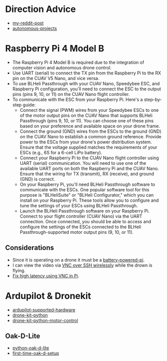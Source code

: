 # Direction Advice
* [my-reddit-post](https://www.reddit.com/r/diydrones/comments/16gkw2b/autonomous_raspberry_pi_to_fcesc_stack_control/?utm_source=share&utm_medium=web2x&context=3)
* [autonomous-projects](https://www.reddit.com/r/diydrones/comments/uwreq1/fpv_drone_using_raspberry_pi/)

# Raspberry Pi 4 Model B
* The Raspberry Pi 4 Model B is required due to the integration of computer vision and autonomous drone control.
* Use UART (serial) to connect the TX pin from the Raspberry Pi to the RX pin on the CUAV V5 Nano, and vice versa.
* To use BLHeli Passthrough with your CUAV Nano, Speedybee ESC, and Raspberry Pi configuration, you'll need to connect the ESC to the output pins (pins 9, 10, or 11) on the CUAV Nano flight controller.
* To communicate with the ESC from your Raspberry Pi. Here's a step-by-step guide:
  * Connect the signal (PWM) wires from your Speedybee ESCs to one of the motor output pins on the CUAV Nano that supports BLHeli Passthrough (pins 9, 10, or 11). You can choose one of these pins based on your preference and available space on your drone frame.
  * Connect the ground (GND) wires from the ESCs to the ground (GND) on the CUAV Nano to establish a common ground reference. Provide power to the ESCs from your drone's power distribution system. Ensure that the voltage supplied matches the requirements of your ESCs (e.g., 6S for a 6-cell LiPo battery).
  * Connect your Raspberry Pi to the CUAV Nano flight controller using UART (serial) communication. You will need to use one of the available UART ports on both the Raspberry Pi and the CUAV Nano. Ensure that the wiring for TX (transmit), RX (receive), and ground (GND) is correct.
  * On your Raspberry Pi, you'll need BLHeli Passthrough software to communicate with the ESCs. One popular software tool for this purpose is "BLHeliSuite" or "BLHeli Configurator," which you can install on your Raspberry Pi. These tools allow you to configure and tune the settings of your ESCs using BLHeli Passthrough.
  * Launch the BLHeli Passthrough software on your Raspberry Pi. Connect to your flight controller (CUAV Nano) via the UART connection. Once connected, you should be able to access and configure the settings of the ESCs connected to the BLHeli Passthrough-supported motor output pins (9, 10, or 11).

## Considerations
* Since it is operating on a drone it must be a [battery-powered-pi](https://www.circuitbasics.com/how-to-power-your-raspberry-pi-with-a-lithium-battery/).
* I can view the video via [VNC over SSH wirelessly](https://www.youtube.com/watch?v=5QBFDO5xoZI) while the drown is flying.
* [Fix high latency using VNC in Pi](https://www.reddit.com/r/RASPBERRY_PI_PROJECTS/comments/sixrr4/why_is_my_raspberry_pi_4_sooooo_slow_when_using/).

# Ardupilot & Dronekit
* [ardupilot-supported-hardware](https://ardupilot.org/copter/docs/common-autopilots.html)
* [drone-kit-python](https://github.com/MichaelThamm/autonomous-drone/blob/main/sub-systems/control-system/autonomous-control/dronekit.py)
* [drone-kit-python-motor-control](https://github.com/MichaelThamm/autonomous-drone/blob/main/sub-systems/control-system/autonomous-control/overridemotor.py)

## Oak-D-Lite
* [python-oak-d-lite](https://core-electronics.com.au/guides/oak-d-lite-raspberry-pi/)
* [first-time-oak-d-setup](https://www.youtube.com/watch?v=e_uPEE_zlDo)